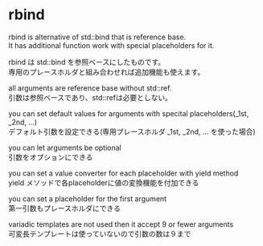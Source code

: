 rbind
=====

rbind is alternative of std::bind that is reference base.  
It has additional function work with special placeholders for it.

rbind は std::bind を参照ベースにしたものです。  
専用のプレースホルダと組み合わせれば追加機能も使えます。

  all arguments are reference base without std::ref.  
  引数は参照ベースであり、std::refは必要としない。

  you can set default values for arguments with specital placeholders(_1st, _2nd, ...)  
  デフォルト引数を設定できる(専用プレースホルダ _1st, _2nd, ... を使った場合)

  you can let arguments be optional  
  引数をオプションにできる

  you can set a value converter for each placeholder with yield method  
  yield メソッドで各placeholderに値の変換機能を付加できる

  you can set a placeholder for the first argument  
  第一引数もプレースホルダにできる

  variadic templates are not used then it accept 9 or fewer arguments  
  可変長テンプレートは使っていないので引数の数は９まで
